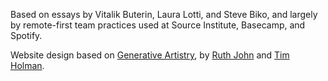 Based on essays by Vitalik Buterin, Laura Lotti, and Steve Biko, and largely by remote-first team practices used at Source Institute, Basecamp, and Spotify.

Website design based on [Generative Artistry](https://generativeartistry.com/), by [Ruth John](https://ruthjohn.com/) and [Tim Holman](https://tholman.com/).





